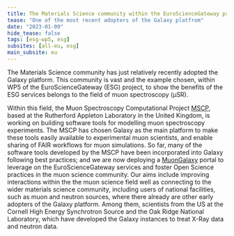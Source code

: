 ```yaml
---
title: The Materials Science community within the EuroScienceGateway project
tease: "One of the most recent adopters of the Galaxy platfrom"
date: "2023-01-09"
hide_tease: false
tags: [esg-wp5, esg]
subsites: [all-eu, esg]
main_subsite: eu
---
```


  		
The Materials Science community has just relatively recently adopted the Galaxy platform. 
This community is vast and the example chosen, within WP5 of the EuroScienceGateway (ESG)
project, to show the benefits of the ESG services belongs to the field of muon spectroscopy (μSR).
      
Within this field, the Muon Spectroscopy Computational Project [MSCP](https://muon-spectroscopy-computational-project.github.io/index.html),
based at the Rutherford Appleton Laboratory in the United Kingdom, is working on building
software tools for modelling muon spectroscopy experiments. The MSCP has chosen Galaxy
as the main platform to make these tools easily available to experimental muon scientists,
and enable sharing of FAIR workflows for muon simulations. So far, many of the software 
tools developed by the MSCP have been incorporated into Galaxy following best practices; and 
we are now deploying a [MuonGalaxy](https://muongalaxy.stfc.ac.uk/)
portal to leverage on the EuroScienceGateway services and foster
Open Science practices in the muon science community. Our aims include improving interactions 
within the the muon science field well as connecting to the wider materials science community, 
including users of national facilities, such as muon and neutron sources, where 
there already are other early adopters of the Galaxy platform.  Among them, scientists from 
the US at the Cornell High Energy Synchrotron Source and the Oak Ridge National Laboratory, which
have developed the Galaxy instances to treat X-Ray data and neutron data. 
      



